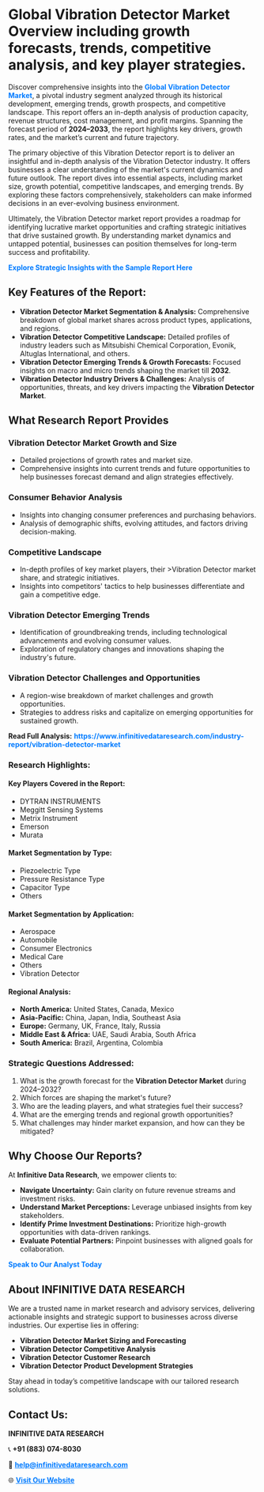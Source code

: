 <h1>Global Vibration Detector Market Overview including growth forecasts, trends, competitive analysis, and key player strategies.</h1>
<p>
Discover comprehensive insights into the 
<a href="https://www.infinitivedataresearch.com/industry-report/vibration-detector-market" rel="dofollow" style="color: #007BFF; text-decoration: none;"><strong>Global Vibration Detector Market</strong></a>, a pivotal industry segment analyzed through its historical development, emerging trends, growth prospects, and competitive landscape. This report offers an in-depth analysis of production capacity, revenue structures, cost management, and profit margins. Spanning the forecast period of <strong>2024–2033</strong>, the report highlights key drivers, growth rates, and the market’s current and future trajectory.
</p>
<p>
The primary objective of this Vibration Detector report is to deliver an insightful and in-depth analysis of the Vibration Detector industry. It offers businesses a clear understanding of the market's current dynamics and future outlook. The report dives into essential aspects, including market size, growth potential, competitive landscapes, and emerging trends. By exploring these factors comprehensively, stakeholders can make informed decisions in an ever-evolving business environment.
</p>
<p>
Ultimately, the Vibration Detector market report provides a roadmap for identifying lucrative market opportunities and crafting strategic initiatives that drive sustained growth. By understanding market dynamics and untapped potential, businesses can position themselves for long-term success and profitability.
</p>
<p>
<a href="https://www.infinitivedataresearch.com/request-sample/reportId=112241" style="color: #007BFF; text-decoration: none;"><strong>Explore Strategic Insights with the Sample Report Here</strong></a>
</p>

<h2>Key Features of the Report:</h2>
<ul>
<li><strong>Vibration Detector Market Segmentation & Analysis:</strong> Comprehensive breakdown of global market shares across product types, applications, and regions.</li>
<li><strong>Vibration Detector Competitive Landscape:</strong> Detailed profiles of industry leaders such as Mitsubishi Chemical Corporation, Evonik, Altuglas International, and others.</li>
<li><strong>Vibration Detector Emerging Trends & Growth Forecasts:</strong> Focused insights on macro and micro trends shaping the market till <strong>2032</strong>.</li>
<li><strong>Vibration Detector Industry Drivers & Challenges:</strong> Analysis of opportunities, threats, and key drivers impacting the <strong>Vibration Detector Market</strong>.</li>
</ul>

<h2>What Research Report Provides</h2>
<h3>Vibration Detector Market Growth and Size</h3>
<ul>
<li>Detailed projections of growth rates and market size.</li>
<li>Comprehensive insights into current trends and future opportunities to help businesses forecast demand and align strategies effectively.</li>
</ul>

<h3>Consumer Behavior Analysis</h3>
<ul>
<li>Insights into changing consumer preferences and purchasing behaviors.</li>
<li>Analysis of demographic shifts, evolving attitudes, and factors driving decision-making.</li>
</ul>

<h3>Competitive Landscape</h3>
<ul>
<li>In-depth profiles of key market players, their >Vibration Detector market share, and strategic initiatives.</li>
<li>Insights into competitors' tactics to help businesses differentiate and gain a competitive edge.</li>
</ul>

<h3>Vibration Detector Emerging Trends</h3>
<ul>
<li>Identification of groundbreaking trends, including technological advancements and evolving consumer values.</li>
<li>Exploration of regulatory changes and innovations shaping the industry's future.</li>
</ul>

<h3>Vibration Detector Challenges and Opportunities</h3>
<ul>
<li>A region-wise breakdown of market challenges and growth opportunities.</li>
<li>Strategies to address risks and capitalize on emerging opportunities for sustained growth.</li>
</ul>
<p><strong>Read Full Analysis:</strong> <a href="https://www.infinitivedataresearch.com/industry-report/vibration-detector-market" rel="dofollow" style="color: #007BFF; text-decoration: none;"><strong>https://www.infinitivedataresearch.com/industry-report/vibration-detector-market</strong></a></p>
<h3>Research Highlights:</h3>
<h4>Key Players Covered in the Report:</h4>
<ul><li>DYTRAN INSTRUMENTS</li><li>Meggitt Sensing Systems</li><li>Metrix Instrument</li><li>Emerson</li><li>Murata</li></ul>
<h4>Market Segmentation by Type:</h4>
<ul><li>Piezoelectric Type</li><li>Pressure Resistance Type</li><li>Capacitor Type</li><li>Others</li></ul>
<h4>Market Segmentation by Application:</h4>
<ul><li>Aerospace</li><li>Automobile</li><li>Consumer Electronics</li><li>Medical Care</li><li>Others</li><li>Vibration Detector</li></ul>

<h4>Regional Analysis:</h4>
<ul>
<li><strong>North America:</strong> United States, Canada, Mexico</li>
<li><strong>Asia-Pacific:</strong> China, Japan, India, Southeast Asia</li>
<li><strong>Europe:</strong> Germany, UK, France, Italy, Russia</li>
<li><strong>Middle East & Africa:</strong> UAE, Saudi Arabia, South Africa</li>
<li><strong>South America:</strong> Brazil, Argentina, Colombia</li>
</ul>

<h3>Strategic Questions Addressed:</h3>
<ol>
<li>What is the growth forecast for the <strong>Vibration Detector Market</strong> during 2024–2032?</li>
<li>Which forces are shaping the market's future?</li>
<li>Who are the leading players, and what strategies fuel their success?</li>
<li>What are the emerging trends and regional growth opportunities?</li>
<li>What challenges may hinder market expansion, and how can they be mitigated?</li>
</ol>

<h2>Why Choose Our Reports?</h2>
<p>At <strong>Infinitive Data Research</strong>, we empower clients to:</p>
<ul>
<li><strong>Navigate Uncertainty:</strong> Gain clarity on future revenue streams and investment risks.</li>
<li><strong>Understand Market Perceptions:</strong> Leverage unbiased insights from key stakeholders.</li>
<li><strong>Identify Prime Investment Destinations:</strong> Prioritize high-growth opportunities with data-driven rankings.</li>
<li><strong>Evaluate Potential Partners:</strong> Pinpoint businesses with aligned goals for collaboration.</li>
</ul>
<p><a href="https://www.infinitivedataresearch.com/industry-report/vibration-detector-market" rel="dofollow" style="color: #007BFF; text-decoration: none;"><strong>Speak to Our Analyst Today</strong></a></p>

<h2>About INFINITIVE DATA RESEARCH</h2>
<p>We are a trusted name in market research and advisory services, delivering actionable insights and strategic support to businesses across diverse industries. Our expertise lies in offering:</p>
<ul>
<li><strong>Vibration Detector Market Sizing and Forecasting</strong></li>
<li><strong>Vibration Detector Competitive Analysis</strong></li>
<li><strong>Vibration Detector Customer Research</strong></li>
<li><strong>Vibration Detector Product Development Strategies</strong></li>
</ul>
<p>Stay ahead in today’s competitive landscape with our tailored research solutions.</p>

<h2>Contact Us:</h2>
<p><strong>INFINITIVE DATA RESEARCH</strong></p>
<p>📞 <strong>+91 (883) 074-8030</strong></p>
<p>📧 <strong><a href="mailto:help@infinitivedataresearch.com" style="color: #007BFF;">help@infinitivedataresearch.com</a></strong></p>
<p>🌐 <strong><a href="https://www.infinitivedataresearch.com" rel="dofollow" style="color: #007BFF;">Visit Our Website</a></strong></p>